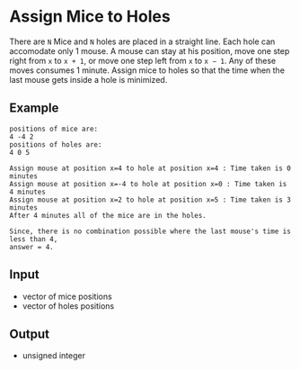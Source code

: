 # Assign Mice to Holes

There are `N` Mice and `N` holes are placed in a straight line.
Each hole can accomodate only 1 mouse.
A mouse can stay at his position, move one step right from `x` to `x + 1`, or move one step left from `x` to `x − 1`. Any of these moves consumes 1 minute.
Assign mice to holes so that the time when the last mouse gets inside a hole is minimized.

## Example
```text
positions of mice are:
4 -4 2
positions of holes are:
4 0 5

Assign mouse at position x=4 to hole at position x=4 : Time taken is 0 minutes 
Assign mouse at position x=-4 to hole at position x=0 : Time taken is 4 minutes 
Assign mouse at position x=2 to hole at position x=5 : Time taken is 3 minutes 
After 4 minutes all of the mice are in the holes.

Since, there is no combination possible where the last mouse's time is less than 4, 
answer = 4.
```

## Input
* vector of mice positions
* vector of holes positions

## Output
* unsigned integer

